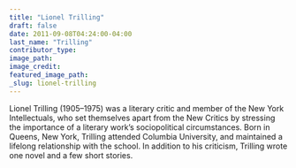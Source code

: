 ```yaml
---
title: "Lionel Trilling"
draft: false
date: 2011-09-08T04:24:00-04:00
last_name: "Trilling"
contributor_type:
image_path:
image_credit:
featured_image_path:
_slug: lionel-trilling
---
```


Lionel Trilling (1905–1975) was a literary critic and member of the New York Intellectuals, who set themselves apart from the New Critics by stressing the importance of a literary work’s sociopolitical circumstances. Born in Queens, New York, Trilling attended Columbia University, and maintained a lifelong relationship with the school. In addition to his criticism, Trilling wrote one novel and a few short stories.

